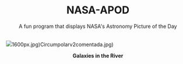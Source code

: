 <div align="center">
  <h1>
    NASA-APOD
  </h1>
</div>
  
<div align="center">
  A fun program that displays NASA's Astronomy Picture of the Day
</div>

<br>

![](https://apod.nasa.gov/apod/image/2307/noirlab2321a_ngc1532.jpg)1600px.jpg)Circumpolarv2comentada.jpg)

<p align = "center">
  <b>Galaxies in the River</b>
</p>
